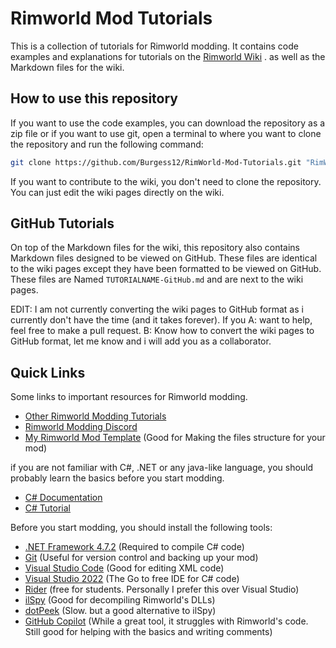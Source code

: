 # Rimworld Mod Tutorials

This is a collection of tutorials for Rimworld modding. It contains code examples and explanations for tutorials on the [Rimworld Wiki](https://rimworldwiki.com/index.php?title=Modding_Tutorials/) . as well as the Markdown files for the wiki.

## How to use this repository

If you want to use the code examples, you can download the repository as a zip file
or if you want to use git, open a terminal to where you want to clone the repository and run the following command:

```bash
git clone https://github.com/Burgess12/RimWorld-Mod-Tutorials.git "RimWorld Mod Tutorials"
```

If you want to contribute to the wiki, you don't need to clone the repository. You can just edit the wiki pages directly on the wiki.


## GitHub Tutorials

On top of the Markdown files for the wiki, this repository also contains Markdown files designed to be viewed on GitHub. These files are identical to the wiki pages except they have been formatted to be viewed on GitHub. These files are Named `TUTORIALNAME-GitHub.md` and are next to the wiki pages.

EDIT: I am not currently converting the wiki pages to GitHub format as i currently don't have the time (and it takes forever). 
If you 
A: want to help, feel free to make a pull request.
B: Know how to convert the wiki pages to GitHub format, let me know and i will add you as a collaborator.

## Quick Links
Some links to important resources for Rimworld modding.
* [Other Rimworld Modding Tutorials](https://rimworldwiki.com/wiki/Modding_Tutorials)
* [Rimworld Modding Discord](https://discord.gg/rimworld)
* [My Rimworld Mod Template](https://github.com/Burgess12/Rimwold-Dotnet-Template) (Good for Making the files structure for your mod)

if you are not familiar with C#, .NET or any java-like language, you should probably learn the basics before you start modding.
* [C# Documentation](https://docs.microsoft.com/en-us/dotnet/csharp/)
* [C# Tutorial](https://www.w3schools.com/cs/) 

Before you start modding, you should install the following tools:
* [.NET Framework 4.7.2](https://dotnet.microsoft.com/download/dotnet-framework/net472) (Required to compile C# code)
* [Git](https://git-scm.com/downloads) (Useful for version control and backing up your mod)
* [Visual Studio Code](https://code.visualstudio.com/) (Good for editing XML code)
* [Visual Studio 2022](https://visualstudio.microsoft.com/vs/) (The Go to free IDE for C# code)
* [Rider](https://www.jetbrains.com/rider/) (free for students. Personally I prefer this over Visual Studio)
* [ilSpy](https://github.com/icsharpcode/ILSpy) (Good for decompiling Rimworld's DLLs)
* [dotPeek](https://www.jetbrains.com/decompiler/) (Slow. but a good alternative to ilSpy)
* [GitHub Copilot](https://copilot.github.com/) (While a great tool, it struggles with Rimworld's code. Still good for helping with the basics and writing comments)
